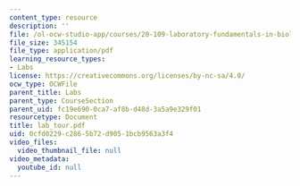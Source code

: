 ```yaml
---
content_type: resource
description: ''
file: /ol-ocw-studio-app/courses/20-109-laboratory-fundamentals-in-biological-engineering-fall-2007/0cfd0229c2865b72d9051bcb9563a3f4_lab_tour.pdf
file_size: 345154
file_type: application/pdf
learning_resource_types:
- Labs
license: https://creativecommons.org/licenses/by-nc-sa/4.0/
ocw_type: OCWFile
parent_title: Labs
parent_type: CourseSection
parent_uid: fc19e690-0ca7-af8b-d48d-3a5a9e329f01
resourcetype: Document
title: lab_tour.pdf
uid: 0cfd0229-c286-5b72-d905-1bcb9563a3f4
video_files:
  video_thumbnail_file: null
video_metadata:
  youtube_id: null
---
```

